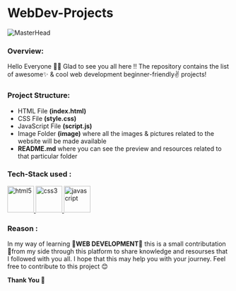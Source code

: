# WebDev-Projects
![MasterHead](https://spindigitalmedia.com/wp-content/uploads/2019/02/web-development.jpg)
### Overview:
 Hello Everyone 👋🏻 Glad to see you all here !! The repository contains the list of awesome✨ & cool web development beginner-friendly✌️ projects! 
### Project Structure:
- HTML File **(index.html)**
- CSS File **(style.css)**
- JavaScript File **(script.js)**
- Image Folder **(image)** where all the images & pictures related to the website will be made available
- **README.md** where you can see the preview and resources related to that particular folder
### Tech-Stack used :
<p align="left"><a href="https://www.w3schools.com/html/" target="_blank" rel="noreferrer"> <img src="https://cdn.pixabay.com/photo/2017/08/05/11/16/logo-2582748_1280.png" alt="html5" width="60" height="60"/> </a><a href="https://www.w3schools.com/css/" target="_blank" rel="noreferrer"> <img src="https://cdn.pixabay.com/photo/2017/08/05/11/16/logo-2582747_1280.png" alt="css3" width="60" height="60"/> </a><a href="https://www.w3schools.com/js/" target="_blank" rel="noreferrer"> <img src="https://dev.welaika.com/images/javascript-1a855dbd.svg" alt="javascript" width="60" height="60"/> </a></p>

### Reason :
In my way of learning **🔰WEB DEVELOPMENT🔰** this is a small contributation 🏹from my side through this platform to share knowledge and resourses that I followed with you all. I hope that this may help you with your journey. Feel free to contribute to this project 😊

**Thank You 🙏**
